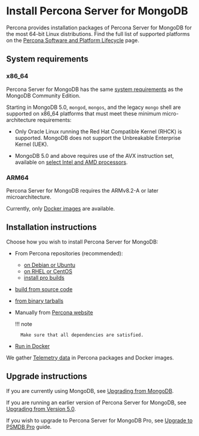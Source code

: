 # Install Percona Server for MongoDB

Percona provides installation packages of Percona Server for MongoDB for the most 64-bit Linux distributions. Find the full list of supported platforms on the [Percona Software and Platform Lifecycle](https://www.percona.com/services/policies/percona-software-platform-lifecycle#mongodb) page.

## System requirements

### x86_64

Percona Server for MongoDB has the same [system requirements](https://www.mongodb.com/docs/v6.0/administration/production-notes/#x86_64) as the MongoDB Community Edition.

Starting in MongoDB 5.0, `mongod`, `mongos`, and the legacy `mongo` shell are supported on x86_64 platforms that must meet these minimum micro-architecture requirements:

* Only Oracle Linux running the Red Hat Compatible Kernel (RHCK) is supported. MongoDB does not support the Unbreakable Enterprise Kernel (UEK).

* MongoDB 5.0 and above requires use of the AVX instruction set, available on 
[select Intel and AMD processors](https://en.wikipedia.org/wiki/Advanced_Vector_Extensions#CPUs_with_AVX). 

### ARM64

Percona Server for MongoDB requires the ARMv8.2-A or later microarchitecture. 

Currently, only [Docker images](https://hub.docker.com/r/percona/percona-server-mongodb/) are available.

## Installation instructions

Choose how you wish to install Percona Server for MongoDB:

* From Percona repositories (recommended):

    * [on Debian or Ubuntu](apt.md#apt)
    * [on RHEL or CentOS](yum.md#yum)
    * [install pro builds](install-pro.md)

* [build from source code](source.md)
* [from binary tarballs](tarball.md)
* Manually from [Percona website](https://www.percona.com/downloads/percona-server-mongodb-6.0/)
   
    !!! note

        Make sure that all dependencies are satisfied.

* [Run in Docker](docker.md)

We gather [Telemetry data](../telemetry.md) in Percona packages and Docker images.

## Upgrade instructions

If you are currently using MongoDB, see [Upgrading from MongoDB](upgrade-from-mongodb.md).

If you are running an earlier version of Percona Server for MongoDB, see [Upgrading from Version 5.0](upgrade-from-50.md).

If you wish to upgrade to Percona Server for MongoDB Pro, see [Upgrade to PSMDB Pro](update-pro.md) guide. 

